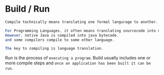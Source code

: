 # Build / Run

```java
Compile technically means translating one formal langurage to another.

For Programming Languages, it often means translating sourcecode into machine instructions.
However, notive Java is compiled into java bytecode.
and some compilers compile to some other language.

The key to compiling is language translation.
```

Run is the process of `executing a program`.
Build usually includes one or more compile steps and `once an application has been built it can be run`.